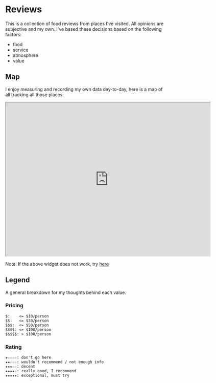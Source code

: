 # Reviews

This is a collection of food reviews from places I've visited. All opinions are subjective and my own. I've based these decisions based on the following factors:

- food
- service
- atmosphere
- value

## Map

I enjoy measuring and recording my own data day-to-day, here is a map of all tracking all those places:

<iframe src="https://www.google.com/maps/d/u/0/embed?mid=1NR-pbPHQSmeQwVRv62w4s1GTbKFDNtY&ehbc=2E312F" width="640" height="480"></iframe>

Note: If the above widget does not work, try [here](https://www.google.com/maps/d/u/0/edit?mid=1NR-pbPHQSmeQwVRv62w4s1GTbKFDNtY&usp=sharing)

## Legend

A general breakdown for my thoughts behind each value.

### Pricing

```
$:    <= $10/person
$$:   <= $30/person
$$$:  <= $50/person
$$$$: <= $100/person
$$$$$: > $100/person
```

### Rating

```
★☆☆☆☆: don't go here
★★☆☆☆: wouldn't recommend / not enough info
★★★☆☆: decent
★★★★☆: really good, I recommend
★★★★★: exceptional, must try
```
